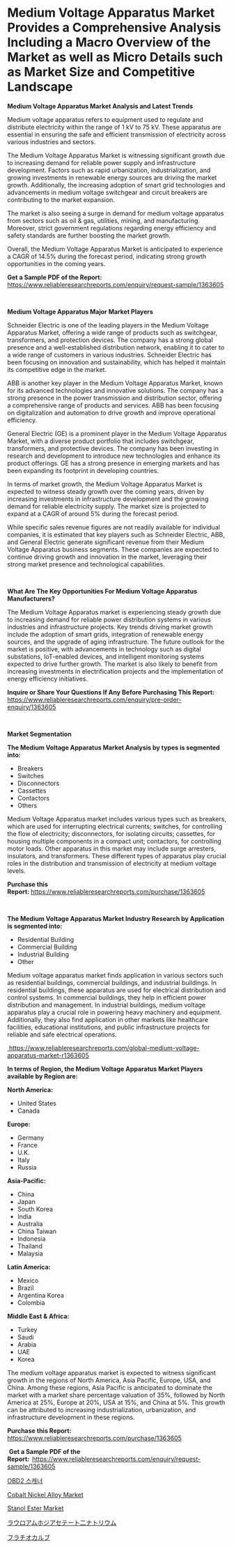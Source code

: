 <p><h1>Medium Voltage Apparatus Market Provides a Comprehensive Analysis Including a Macro Overview of the Market as well as Micro Details such as Market Size and Competitive Landscape</h1></p><p><strong>Medium Voltage Apparatus Market Analysis and Latest Trends</strong></p>
<p><p>Medium voltage apparatus refers to equipment used to regulate and distribute electricity within the range of 1 kV to 75 kV. These apparatus are essential in ensuring the safe and efficient transmission of electricity across various industries and sectors.</p><p>The Medium Voltage Apparatus Market is witnessing significant growth due to increasing demand for reliable power supply and infrastructure development. Factors such as rapid urbanization, industrialization, and growing investments in renewable energy sources are driving the market growth. Additionally, the increasing adoption of smart grid technologies and advancements in medium voltage switchgear and circuit breakers are contributing to the market expansion.</p><p>The market is also seeing a surge in demand for medium voltage apparatus from sectors such as oil & gas, utilities, mining, and manufacturing. Moreover, strict government regulations regarding energy efficiency and safety standards are further boosting the market growth.</p><p>Overall, the Medium Voltage Apparatus Market is anticipated to experience a CAGR of 14.5% during the forecast period, indicating strong growth opportunities in the coming years.</p></p>
<p><strong>Get a Sample PDF of the Report:&nbsp;</strong> <a href="https://www.reliableresearchreports.com/enquiry/request-sample/1363605">https://www.reliableresearchreports.com/enquiry/request-sample/1363605</a></p>
<p>&nbsp;</p>
<p><strong>Medium Voltage Apparatus Major Market Players</strong></p>
<p><p>Schneider Electric is one of the leading players in the Medium Voltage Apparatus Market, offering a wide range of products such as switchgear, transformers, and protection devices. The company has a strong global presence and a well-established distribution network, enabling it to cater to a wide range of customers in various industries. Schneider Electric has been focusing on innovation and sustainability, which has helped it maintain its competitive edge in the market.</p><p>ABB is another key player in the Medium Voltage Apparatus Market, known for its advanced technologies and innovative solutions. The company has a strong presence in the power transmission and distribution sector, offering a comprehensive range of products and services. ABB has been focusing on digitalization and automation to drive growth and improve operational efficiency.</p><p>General Electric (GE) is a prominent player in the Medium Voltage Apparatus Market, with a diverse product portfolio that includes switchgear, transformers, and protective devices. The company has been investing in research and development to introduce new technologies and enhance its product offerings. GE has a strong presence in emerging markets and has been expanding its footprint in developing countries.</p><p>In terms of market growth, the Medium Voltage Apparatus Market is expected to witness steady growth over the coming years, driven by increasing investments in infrastructure development and the growing demand for reliable electricity supply. The market size is projected to expand at a CAGR of around 5% during the forecast period.</p><p>While specific sales revenue figures are not readily available for individual companies, it is estimated that key players such as Schneider Electric, ABB, and General Electric generate significant revenue from their Medium Voltage Apparatus business segments. These companies are expected to continue driving growth and innovation in the market, leveraging their strong market presence and technological capabilities.</p></p>
<p>&nbsp;</p>
<p><strong>What Are The Key Opportunities For Medium Voltage Apparatus Manufacturers?</strong></p>
<p><p>The Medium Voltage Apparatus market is experiencing steady growth due to increasing demand for reliable power distribution systems in various industries and infrastructure projects. Key trends driving market growth include the adoption of smart grids, integration of renewable energy sources, and the upgrade of aging infrastructure. The future outlook for the market is positive, with advancements in technology such as digital substations, IoT-enabled devices, and intelligent monitoring systems expected to drive further growth. The market is also likely to benefit from increasing investments in electrification projects and the implementation of energy efficiency initiatives.</p></p>
<p><strong>Inquire or Share Your Questions If Any Before Purchasing This Report:</strong> <a href="https://www.reliableresearchreports.com/enquiry/pre-order-enquiry/1363605">https://www.reliableresearchreports.com/enquiry/pre-order-enquiry/1363605</a></p>
<p>&nbsp;</p>
<p><strong>Market Segmentation</strong></p>
<p><strong>The Medium Voltage Apparatus Market Analysis by types is segmented into:</strong></p>
<p><ul><li>Breakers</li><li>Switches</li><li>Disconnectors</li><li>Cassettes</li><li>Contactors</li><li>Others</li></ul></p>
<p><p>Medium Voltage Apparatus market includes various types such as breakers, which are used for interrupting electrical currents; switches, for controlling the flow of electricity; disconnectors, for isolating circuits; cassettes, for housing multiple components in a compact unit; contactors, for controlling motor loads. Other apparatus in this market may include surge arresters, insulators, and transformers. These different types of apparatus play crucial roles in the distribution and transmission of electricity at medium voltage levels.</p></p>
<p><strong>Purchase this Report:&nbsp;</strong><a href="https://www.reliableresearchreports.com/purchase/1363605">https://www.reliableresearchreports.com/purchase/1363605</a></p>
<p>&nbsp;</p>
<p><strong>The Medium Voltage Apparatus Market Industry Research by Application is segmented into:</strong></p>
<p><ul><li>Residential Building</li><li>Commercial Building</li><li>Industrial Building</li><li>Other</li></ul></p>
<p><p>Medium voltage apparatus market finds application in various sectors such as residential buildings, commercial buildings, and industrial buildings. In residential buildings, these apparatus are used for electrical distribution and control systems. In commercial buildings, they help in efficient power distribution and management. In industrial buildings, medium voltage apparatus play a crucial role in powering heavy machinery and equipment. Additionally, they also find application in other markets like healthcare facilities, educational institutions, and public infrastructure projects for reliable and safe electrical operations.</p></p>
<p><a href="https://www.reliableresearchreports.com/global-medium-voltage-apparatus-market-r1363605">&nbsp;https://www.reliableresearchreports.com/global-medium-voltage-apparatus-market-r1363605</a></p>
<p><strong>In terms of Region, the Medium Voltage Apparatus Market Players available by Region are:</strong></p>
<p>
    <p> <strong> North America: </strong>
        <ul>
            <li>United States</li>
            <li>Canada</li>
        </ul>
        </p> 
    <p> <strong> Europe: </strong>
        <ul>
            <li>Germany</li>
            <li>France</li>
            <li>U.K.</li>
            <li>Italy</li>
            <li>Russia</li>
        </ul>
        </p> 
    <p> <strong> Asia-Pacific: </strong>
        <ul>
            <li>China</li>
            <li>Japan</li>
            <li>South Korea</li>
            <li>India</li>
            <li>Australia</li>
            <li>China Taiwan</li>
            <li>Indonesia</li>
            <li>Thailand</li>
            <li>Malaysia</li>
        </ul>
        </p> 
    <p> <strong> Latin America: </strong>
        <ul>
            <li>Mexico</li>
            <li>Brazil</li>
            <li>Argentina Korea</li>
            <li>Colombia</li>
        </ul>
        </p> 
    <p> <strong> Middle East & Africa: </strong>
        <ul>
            <li>Turkey</li>
            <li>Saudi</li>
            <li>Arabia</li>
            <li>UAE</li>
            <li>Korea</li>
        </ul>
    </p>
    </p>
<p><p>The medium voltage apparatus market is expected to witness significant growth in the regions of North America, Asia Pacific, Europe, USA, and China. Among these regions, Asia Pacific is anticipated to dominate the market with a market share percentage valuation of 35%, followed by North America at 25%, Europe at 20%, USA at 15%, and China at 5%. This growth can be attributed to increasing industrialization, urbanization, and infrastructure development in these regions.</p></p>
<p><strong>Purchase this Report: </strong><a href="https://www.reliableresearchreports.com/purchase/1363605">https://www.reliableresearchreports.com/purchase/1363605</a></p>
<p>&nbsp;<strong>Get a Sample PDF of the Report:&nbsp;&nbsp;</strong><a href="https://www.reliableresearchreports.com/enquiry/request-sample/1363605">https://www.reliableresearchreports.com/enquiry/request-sample/1363605</a></p>
<p><strong></strong></p>
<p><p><a href="https://github.com/Skyleitney456456/Market-Research-Report-List-1/blob/main/539833439608.md">OBD2 스캐너</a></p><p><a href="https://issuu.com/reportprime-2/docs/cobalt-nickel-alloy-market-size-2030.pptx">Cobalt Nickel Alloy Market</a></p><p><a href="https://issuu.com/reportprime-2/docs/stanol-ester-market-size-2030.pptx">Stanol Ester Market</a></p><p><a href="https://github.com/LeanneBruen2023/Market-Research-Report-List-1/blob/main/130125142996.md">ラウロアムホジアセテート二ナトリウム</a></p><p><a href="https://github.com/cnnriuez22368/Market-Research-Report-List-1/blob/main/840842842995.md">フラチオカルブ</a></p></p>